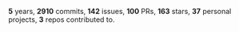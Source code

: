 **5** years, **2910** commits, **142** issues, **100** PRs, **163** stars, **37** personal projects, **3** repos contributed to.
